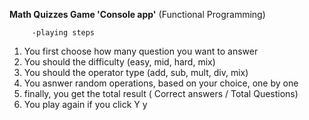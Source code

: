 **Math Quizzes Game 'Console app'** (Functional Programming)
       
         -playing steps
1. You first choose how many question you want to answer
2. You should the difficulty (easy, mid, hard, mix)
3. You should the operator type (add, sub, mult, div, mix)
4. You asnwer random operations, based on your choice, one by one
5. finally, you get the total result ( Correct answers / Total Questions)
6. You play again if you click Y y
